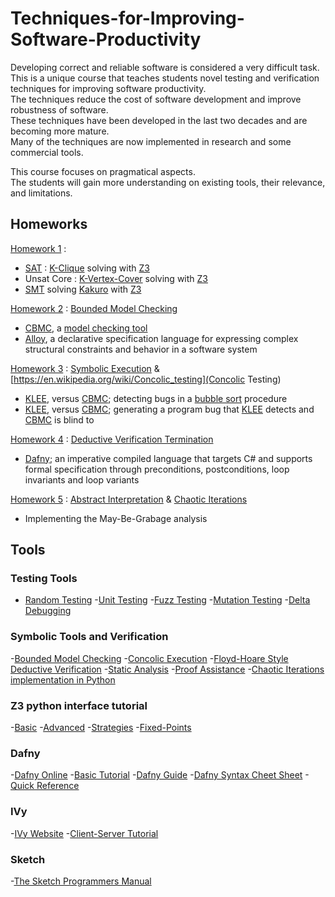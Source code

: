 # Techniques-for-Improving-Software-Productivity

Developing correct and reliable software is considered a very difficult task. <br/>
This is a unique course that teaches students novel testing and verification techniques for improving software productivity. <br/>
The techniques reduce the cost of software development and improve robustness of software. <br/>
These techniques have been developed in the last two decades and are becoming more mature. <br/>
Many of the techniques are now implemented in research and some commercial tools. <br/>

This course focuses on pragmatical aspects. <br/>
The students will gain more understanding on existing tools, their relevance, and limitations. <br/>

## Homeworks
[Homework 1](https://github.com/AvivYaniv/Techniques-for-Improving-Software-Productivity/blob/master/1%3B%20SAT%20%26%20SMT/soft-prod_ex1.pdf) : <br/>
- [SAT](https://en.wikipedia.org/wiki/Boolean_satisfiability_problem#Unrestricted_satisfiability_(SAT)) : [K-Clique](https://en.wikipedia.org/wiki/Clique_problem) solving with [Z3](https://en.wikipedia.org/wiki/Z3_Theorem_Prover) <br/>
- Unsat Core : [K-Vertex-Cover](https://en.wikipedia.org/wiki/Vertex_cover) solving with [Z3](https://en.wikipedia.org/wiki/Z3_Theorem_Prover) <br/>
- [SMT](https://en.wikipedia.org/wiki/Satisfiability_modulo_theories) solving [Kakuro](https://en.wikipedia.org/wiki/Kakuro) with [Z3](https://en.wikipedia.org/wiki/Z3_Theorem_Prover) <br/>


[Homework 2](https://github.com/AvivYaniv/Techniques-for-Improving-Software-Productivity/blob/master/2%3B%20CBMC%20%26%20Alloy/soft-prod_ex2.pdf) : [Bounded Model Checking](https://en.wikipedia.org/wiki/Model_checking) <br/>
- [CBMC](http://www.cs.cmu.edu/~modelcheck/cbmc/), a [model checking tool](https://en.wikipedia.org/wiki/Model_checking) <br/>
- [Alloy](https://en.wikipedia.org/wiki/Alloy_(specification_language)), a declarative specification language for expressing complex structural constraints and behavior in a software system <br/>


[Homework 3](https://github.com/AvivYaniv/Techniques-for-Improving-Software-Productivity/blob/master/3%3B%20KLEE%20%26%20CBMC/soft-prod_ex3.pdf) : [Symbolic Execution](https://en.wikipedia.org/wiki/Symbolic_execution) & [https://en.wikipedia.org/wiki/Concolic_testing](Concolic Testing) <br/>
- [KLEE](https://klee.github.io/), versus [CBMC](http://www.cs.cmu.edu/~modelcheck/cbmc/); detecting bugs in a [bubble sort](https://en.wikipedia.org/wiki/Bubble_sort) procedure <br/>
- [KLEE](https://klee.github.io/), versus [CBMC](http://www.cs.cmu.edu/~modelcheck/cbmc/); generating a program bug that [KLEE](https://klee.github.io/) detects and [CBMC](http://www.cs.cmu.edu/~modelcheck/cbmc/) is blind to <br/>


[Homework 4](https://github.com/AvivYaniv/Techniques-for-Improving-Software-Productivity/blob/master/4%3B%20Dafny/soft-prod_ex4.pdf) : [Deductive Verification Termination](https://en.wikipedia.org/wiki/Formal_verification) <br/>
- [Dafny](https://en.wikipedia.org/wiki/Dafny); an imperative compiled language that targets C# and supports formal specification through preconditions, postconditions, loop invariants and loop variants <br/> 


[Homework 5](https://github.com/AvivYaniv/Techniques-for-Improving-Software-Productivity/blob/master/5%3B%20Abstract%20Interpretation%20%26%20Chaotic%20Iterations/soft-prod_ex5.pdf) : [Abstract Interpretation](https://en.wikipedia.org/wiki/Abstract_interpretation) & [Chaotic Iterations](https://bitbucket.org/tausigplan/chaotic-iterations/) <br/>
- Implementing the May-Be-Grabage analysis <br/> 

## Tools
### Testing Tools
- [Random Testing](https://en.wikipedia.org/wiki/Random_testing)
-[Unit Testing](https://en.wikipedia.org/wiki/Unit_testing)
-[Fuzz Testing](https://en.wikipedia.org/wiki/Fuzz_testing)
-[Mutation Testing](https://en.wikipedia.org/wiki/Mutation_testing)
-[Delta Debugging](https://en.wikipedia.org/wiki/Delta_Debugging)

### Symbolic Tools and Verification
-[Bounded Model Checking](https://en.wikipedia.org/wiki/Model_checking)
-[Concolic Execution](https://en.wikipedia.org/wiki/Concolic_testing)
-[Floyd-Hoare Style Deductive Verification](https://en.wikipedia.org/wiki/Hoare_logic)
-[Static Analysis](https://en.wikipedia.org/wiki/Abstract_interpretation)
-[Proof Assistance](https://en.wikipedia.org/wiki/Coq)
-[Chaotic Iterations implementation in Python](https://bitbucket.org/tausigplan/chaotic-iterations/)

### Z3 python interface tutorial
-[Basic](http://www.cs.tau.ac.il/~msagiv/courses/asv/z3py/guide-examples.htm)
-[Advanced](http://www.cs.tau.ac.il/~msagiv/courses/asv/z3py/advanced-examples.htm)
-[Strategies](http://www.cs.tau.ac.il/~msagiv/courses/asv/z3py/strategies-examples.htm)
-[Fixed-Points](http://www.cs.tau.ac.il/~msagiv/courses/asv/z3py/fixedpoints-examples.htm)

### Dafny
-[Dafny Online](http://rise4fun.com/Dafny/)
-[Basic Tutorial](http://rise4fun.com/Dafny/tutorial)
-[Dafny Guide](https://research.microsoft.com/en-us/um/people/leino/papers/krml220.pdf)
-[Dafny Syntax Cheet Sheet](https://docs.google.com/document/d/1kz5_yqzhrEyXII96eCF1YoHZhnb_6dzv-K3u79bMMis/edit?pref=2&pli=1)
-[Quick Reference](https://www.microsoft.com/en-us/research/project/dafny-a-language-and-program-verifier-for-functional-correctness/)

### IVy
-[IVy Website](http://microsoft.github.io/ivy/)
-[Client-Server Tutorial](http://microsoft.github.io/ivy/examples/client_server_example.html)

### Sketch
-[The Sketch Programmers Manual](https://people.csail.mit.edu/asolar/manual.pdf)
